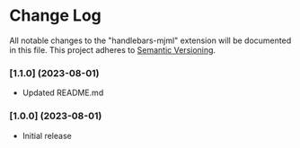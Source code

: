 # Change Log
All notable changes to the "handlebars-mjml" extension will be documented in this file.
This project adheres to [Semantic Versioning](https://semver.org/).

### [1.1.0] (2023-08-01)
* Updated README.md


### [1.0.0] (2023-08-01)
* Initial release

